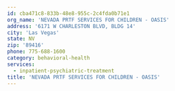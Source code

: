 ```yaml
---
id: cba471c8-833b-48e8-955c-2c4fda0b71e1
org_name: 'NEVADA PRTF SERVICES FOR CHILDREN - OASIS'
address: '6171 W CHARLESTON BLVD, BLDG 14'
city: 'Las Vegas'
state: NV
zip: '89416'
phone: 775-688-1600
category: behavioral-health
services:
  - inpatient-psychiatric-treatment
title: 'NEVADA PRTF SERVICES FOR CHILDREN - OASIS'
---
```

